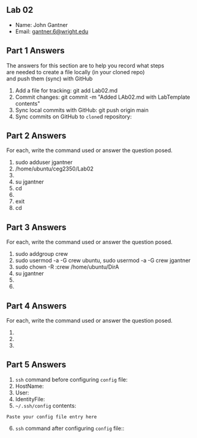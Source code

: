 ## Lab 02

- Name: John Gantner
- Email: gantner.6@wright.edu

## Part 1 Answers

The answers for this section are to help you record what steps  
are needed to create a file locally (in your cloned repo)  
and push them (sync) with GitHub

1. Add a file for tracking: git add Lab02.md
2. Commit changes: git commit -m "Added LAb02.md with LabTemplate contents"
3. Sync local commits with GitHub: git push origin main
4. Sync commits on GitHub to `clone`d repository:

## Part 2 Answers

For each, write the command used or answer the question posed.

1. sudo adduser jgantner
2. /home/ubuntu/ceg2350/Lab02
3.
4. su jgantner
5. cd
6. 
7. exit
8. cd

## Part 3 Answers

For each, write the command used or answer the question posed.

1. sudo addgroup crew
2. sudo usermod -a -G crew ubuntu, sudo usermod -a -G crew jgantner
3. sudo chown -R :crew /home/ubuntu/DirA
4. su jgantner
5.
6.

## Part 4 Answers

For each, write the command used or answer the question posed.

1.
2.
3.

## Part 5 Answers

1. `ssh` command before configuring `config` file:
2. HostName:
3. User:
4. IdentityFile:
5. `~/.ssh/config` contents:

```
Paste your config file entry here
```

6. `ssh` command after configuring `config` file::
